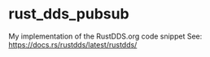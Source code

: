 # rust_dds_pubsub
My implementation of the RustDDS.org code snippet
See: https://docs.rs/rustdds/latest/rustdds/
